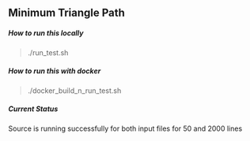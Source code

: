 Minimum Triangle Path
--------------

##### How to run this locally
> ./run_test.sh

##### How to run this with docker
> ./docker_build_n_run_test.sh

##### Current Status
Source is running successfully for both input files for 50 and 2000 lines